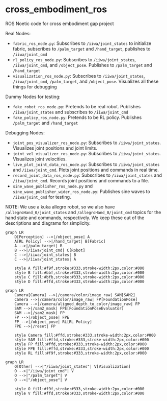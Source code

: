 # cross_embodiment_ros

ROS Noetic code for cross embodiment gap project

Real Nodes:
* `fabric_ros_node.py`: Subscribes to `/iiwa/joint_states` to initialize fabric, subscribes to `/palm_target` and `/hand_target`, publishes to `/iiwa/joint_cmd`
* `rl_policy_ros_node.py`: Subscribes to `/iiwa/joint_states`, `/iiwa/joint_cmd`, and `/object_pose`. Publishes to `/palm_target` and `/hand_target`
* `visualization_ros_node.py`: Subscribes to `/iiwa/joint_states`, `/iiwa/joint_cmd`, `/palm_target`, and `/object_pose`. Visualizes all these things for debugging

Dummy Nodes for testing:
* `fake_robot_ros_node.py`: Pretends to be real robot. Publishes `/iiwa/joint_states` and subscribes to `/iiwa/joint_cmd`
* `fake_policy_ros_node.py`: Pretends to be RL policy. Publishes `/palm_target` and `/hand_target`

Debugging Nodes:
* `joint_pos_visualizer_ros_node.py`: Subscribes to `/iiwa/joint_states`. Visualizes joint positions and joint limits.
* `joint_vel_visualizer_ros_node.py`: Subscribes to `/iiwa/joint_states`. Visualizes joint velocities.
* `live_plot_joint_data_ros_node.py`: Subscribes to `/iiwa/joint_states` and `/iiwa/joint_cmd`. Plots joint positions and commands in real time.
* `record_joint_data_ros_node.py`: Subscribes to `/iiwa/joint_states` and `/iiwa/joint_cmd`. Records joint positions and commands to a file.
* `sine_wave_publisher_ros_node.py` and `sine_wave_publisher_wider_ros_node.py`: Publishes sine waves to `/iiwa/joint_cmd` for testing.

NOTE: We use a kuka allegro robot, so we also have `/allegroHand_0/joint_states` and `/allegroHand_0/joint_cmd` topics for the hand state and commands, respectively. We keep these out of the descriptions and diagrams for simplicity.

```mermaid
graph LR
    D[Perception] -->|/object_pose| A
    A[RL Policy] -->|/hand_target| B[Fabric]
    A -->|/palm_target| B
    B -->|/iiwa/joint_cmd| C[Robot]
    C -->|/iiwa/joint_states| B
    C -->|/iiwa/joint_states| A

    style A fill:#f9f,stroke:#333,stroke-width:2px,color:#000
    style B fill:#bbf,stroke:#333,stroke-width:2px,color:#000
    style C fill:#bfb,stroke:#333,stroke-width:2px,color:#000
    style D fill:#ffd,stroke:#333,stroke-width:2px,color:#000
```

```mermaid
graph LR
    Camera[Camera] -->|/camera/color/image_raw| SAM[SAM2]
    Camera -->|/camera/color/image_raw| FP[FoundationPose]
    Camera -->|/camera/aligned_depth_to_color/image_raw| FP
    SAM -->|/sam2_mask| FPE[FoundationPoseEvaluator]
    SAM -->|/sam2_mask| FP
    FP -->|/object_pose| FPE
    FP -->|/object_pose| RL[RL Policy]
    FPE -->|/reset| FP

    style Camera fill:#ffd,stroke:#333,stroke-width:2px,color:#000
    style SAM fill:#ffd,stroke:#333,stroke-width:2px,color:#000
    style FP fill:#ffd,stroke:#333,stroke-width:2px,color:#000
    style FPE fill:#ffd,stroke:#333,stroke-width:2px,color:#000
    style RL fill:#f9f,stroke:#333,stroke-width:2px,color:#000
```

```mermaid
graph LR
    O[Other] -->|"/iiwa/joint_states"| V[Visualization]
    O -->|"/iiwa/joint_cmd"| V
    O -->|"/palm_target"| V
    O -->|"/object_pose"| V

    style O fill:#f9f,stroke:#333,stroke-width:2px,color:#000
    style V fill:#ffd,stroke:#333,stroke-width:2px,color:#000
```
